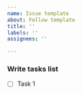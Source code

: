 ```yaml
---
name: Issue template
about: Follow template
title: ''
labels: ''
assignees: ''

---
```


### Write tasks list

- [ ] Task 1
